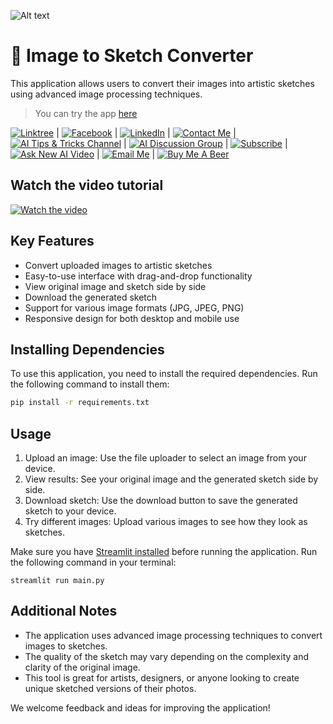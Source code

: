 ![Alt text](https://i.imgur.com/e7bsSxA.jpeg)

# 🎨 Image to Sketch Converter

This application allows users to convert their images into artistic sketches using advanced image processing techniques.

> You can try the app [here](https://sagi-image-to-sketch.streamlit.app/)

[![Linktree](https://img.shields.io/badge/linktree-white?style=for-the-badge&logo=linktree&logoColor=43E55E)](https://linktr.ee/sagib?lt_utm_source=lt_share_link#373198503) |
[![Facebook](https://img.shields.io/badge/facebook-white?style=for-the-badge&logo=facebook&logoColor=0866FF)](https://www.facebook.com/sagi.baron) |
[![LinkedIn](https://img.shields.io/badge/linkedin-white?style=for-the-badge&logo=linkedin&logoColor=0A66C2)](https://www.linkedin.com/in/sagi-bar-on) |
[![Contact Me](https://img.shields.io/badge/CONTACT_ME-white?style=for-the-badge&logo=whatsapp&logoColor=25D366)](https://api.whatsapp.com/send?phone=972549995050) |
[![AI Tips & Tricks Channel](https://img.shields.io/badge/AI_TIPS_&_TRICKS_CHANNEL-white?style=for-the-badge&logo=whatsapp&logoColor=25D366)](https://whatsapp.com/channel/0029Vaj33VkEawds11JP9o1c) |
[![AI Discussion Group](https://img.shields.io/badge/AI_DISCUSSION_GROUP-white?style=for-the-badge&logo=whatsapp&logoColor=25D366)](https://whatsapp.com/channel/0029Vaj33VkEawds11JP9o1c) |
[![Subscribe](https://img.shields.io/badge/Subscribe_to_my_YouTube_channel-white?style=for-the-badge&logo=youtube&logoColor=FF0000)](https://www.youtube.com/@SagiBaron) |
[![Ask New AI Video](https://img.shields.io/badge/Ask_For_New_AI_Video-white?style=for-the-badge&logo=GoogleForms&logoColor=7248B9)](https://forms.gle/b5hw4Rfe6ZtXuiQV6) |
[![Email Me](https://img.shields.io/badge/email_me-white?style=for-the-badge&logo=gmail&logoColor=EA4335)](mailto:sagi.baron76@gmail.com) |
[![Buy Me A Beer](https://img.shields.io/badge/Buy_Me_A_Beer-white?style=for-the-badge&logo=buymeacoffee&logoColor=FFDD00)](https://buymeacoffee.com/sagibar)

## Watch the video tutorial

[![Watch the video](https://img.youtube.com/vi/VIDEO_ID/maxresdefault.jpg)](https://youtu.be/VIDEO_ID)

## Key Features

- Convert uploaded images to artistic sketches
- Easy-to-use interface with drag-and-drop functionality
- View original image and sketch side by side
- Download the generated sketch
- Support for various image formats (JPG, JPEG, PNG)
- Responsive design for both desktop and mobile use

## Installing Dependencies

To use this application, you need to install the required dependencies.
Run the following command to install them:

```sh
pip install -r requirements.txt
```

## Usage

1. Upload an image: Use the file uploader to select an image from your device.
2. View results: See your original image and the generated sketch side by side.
3. Download sketch: Use the download button to save the generated sketch to your device.
4. Try different images: Upload various images to see how they look as sketches.

Make sure you have [Streamlit installed](https://docs.streamlit.io/) before running the application.
Run the following command in your terminal:

```
streamlit run main.py
```

## Additional Notes

- The application uses advanced image processing techniques to convert images to sketches.
- The quality of the sketch may vary depending on the complexity and clarity of the original image.
- This tool is great for artists, designers, or anyone looking to create unique sketched versions of their photos.

We welcome feedback and ideas for improving the application!
